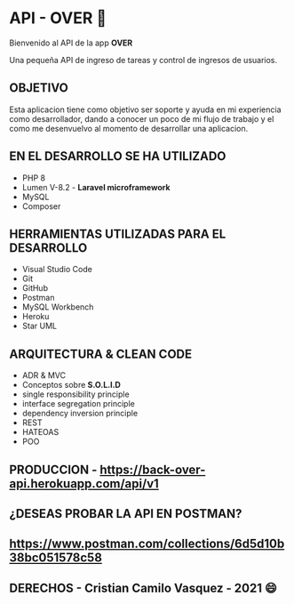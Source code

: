 # API - OVER :sparkling_heart:

Bienvenido al API de la app **OVER**

Una pequeña API de ingreso de tareas y control de ingresos de usuarios.

## OBJETIVO
Esta aplicacion tiene como objetivo ser soporte y ayuda en mi experiencia como desarrollador,
dando a conocer un poco de mi flujo de trabajo y el como me desenvuelvo al momento de desarrollar una aplicacion.

## EN EL DESARROLLO SE HA UTILIZADO
* PHP 8
* Lumen V-8.2 - **Laravel microframework**
* MySQL
* Composer

## HERRAMIENTAS UTILIZADAS PARA EL DESARROLLO
* Visual Studio Code
* Git
* GitHub
* Postman
* MySQL Workbench
* Heroku
* Star UML

## ARQUITECTURA & CLEAN CODE
* ADR & MVC
* Conceptos sobre **S.O.L.I.D**
* single responsibility principle
* interface segregation principle
* dependency inversion principle
* REST
* HATEOAS
* POO

## PRODUCCION - https://back-over-api.herokuapp.com/api/v1

## ¿DESEAS PROBAR LA API EN POSTMAN?

## https://www.postman.com/collections/6d5d10b38bc051578c58

## DERECHOS - Cristian Camilo Vasquez - 2021 :smile: